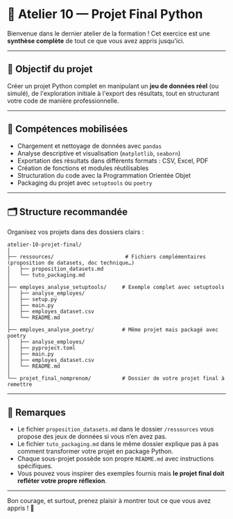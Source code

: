 # 🧩 Atelier 10 — Projet Final Python

Bienvenue dans le dernier atelier de la formation ! Cet exercice est une **synthèse complète** de tout ce que vous avez appris jusqu'ici.

---

## 🎯 Objectif du projet

Créer un projet Python complet en manipulant un **jeu de données réel** (ou simulé), de l'exploration initiale à l'export des résultats, tout en structurant votre code de manière professionnelle.

---

## 🧠 Compétences mobilisées

- Chargement et nettoyage de données avec `pandas`
- Analyse descriptive et visualisation (`matplotlib`, `seaborn`)
- Exportation des résultats dans différents formats : CSV, Excel, PDF
- Création de fonctions et modules réutilisables
- Structuration du code avec la Programmation Orientée Objet
- Packaging du projet avec `setuptools` ou `poetry`

---

## 🗂 Structure recommandée

Organisez vos projets dans des dossiers clairs :

```
atelier-10-projet-final/
│
├── ressources/                       # Fichiers complémentaires (proposition de datasets, doc technique…)
│   ├── proposition_datasets.md
│   └── tuto_packaging.md
│
├── employes_analyse_setuptools/     # Exemple complet avec setuptools
│   ├── analyse_employes/
│   ├── setup.py
│   ├── main.py
│   ├── employes_dataset.csv
│   └── README.md
│
├── employes_analyse_poetry/         # Même projet mais packagé avec poetry
│   ├── analyse_employes/
│   ├── pyproject.toml
│   ├── main.py
│   ├── employes_dataset.csv
│   └── README.md
│
└── projet_final_nomprenom/          # Dossier de votre projet final à remettre
```

---

## 📎 Remarques

- Le fichier `proposition_datasets.md` dans le dossier `/ressources` vous propose des jeux de données si vous n’en avez pas.
- Le fichier `tuto_packaging.md` dans le même dossier explique pas à pas comment transformer votre projet en package Python.
- Chaque sous-projet possède son propre `README.md` avec instructions spécifiques.
- Vous pouvez vous inspirer des exemples fournis mais **le projet final doit refléter votre propre réflexion**.

---

Bon courage, et surtout, prenez plaisir à montrer tout ce que vous avez appris ! 🚀

